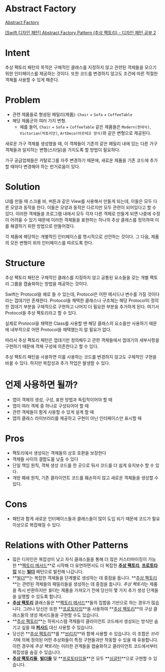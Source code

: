 # **Abstract Factory**

[Abstract Factory](https://refactoring.guru/design-patterns/abstract-factory)

[[Swift 디자인 패턴] Abstract Factory Pattern (추상 팩토리) - 디자인 패턴 공부 2](https://icksw.tistory.com/235)

# ****Intent****

추상 팩토리 패턴의 목적은 구체적인 클래스를 지정하지 않고 관련된 객체들을 모으기 위한 인터페이스를 제공하는 것이다. 또한 코드를 변경하지 않고도 조건에 따른 적절한 객체를 사용할 수 있게 해준다.

# ****Problem****

- 관련 제품들로 형셩된 패밀리(제품): `Chair` + `Sofa` + `CoffeeTable`
- 해당 제품군의 여러 가지 변형.
    - 예를 들어, `Chair` + `Sofa` + `CoffeeTable` 같은 제품들은 `Modern(현대식)`, `Victorian(빅토리안)`, `ArtDeco(아르테코 양식)`와 같은 변형으로 제공된다.
             

새로운 가구 객체를 생성했을 때, 이 객체들이 기존의 같은 패밀리 내에 있는 다른 가구 객체들과 일치하는 변형(스타일)을 가지도록 할 방법이 필요하다. 

가구 공급업체들은 카탈로그를 자주 변경하기 때문에, 새로운 제품을 기존 코드에 추가할 때마다 변경해야 하는 번거로움이 있다.

# ****Solution****

UI를 만들 때 스크롤 바, 버튼과 같은 View를 사용해서 만들게 되는데, 이들은 모두 다른 모양과 동작을 한다. 이들은 모양과 동작은 다르지만 모두 관련이 되어있다고 할 수 있다. 이러한 객체들을 프로그램 내에서 모두 각자 다른 객체로 만들게 되면 나중에 수정이 어려울 수 있기 때문에 이러한 객체들을 표현하는 하나의 추상 클래스를 정의하여 이를 해결하기 위한 방법으로 만들어졌다.

각 제품에 해당하는 개별적인 인터페이스를 명시적으로 선언하는 것이다. 그 다음, 제품의 모든 변형이 위의 인터페이스를 따르도록 한다. 

# ****Structure****

추상 팩토리 패턴은 구체적인 클래스를 지정하지 않고 공통된 요소들을 갖는 개별 팩토리 그룹을 캡슐화하는 방법을 제공하는 것이다.

Swift는 Protocol을 예로 들 수 있는데, Protocol은 어떤 메서드나 변수를 가질 것이다라는 껍데기만 존재한다. Protocol을 채택한 클래스나 구조체는 해당 Protocol이 정의한 껍데기 부분을 구체적으로 구현하고 나머지 더 필요한 부분을 추가하게 된다. 여기서 Protocol을 추상 팩토리라고 할 수 있다.

실제로 Protocol을 채택한 Class를 사용할 땐 해당 클래스의 요소들만 사용하기 때문에 내부적으로 어떤 Protocol을 채택했는지 알 필요가 없다.

따라서 추상 팩토리 패턴은 껍데기만 정의해두고 관련 객체들에서 껍데기의 세부사항을 구현하기 때문에 객체 구성에 의존한다고 할 수 있다. 

추상 팩토리 패턴을 사용하면 이를 사용하는 코드를 변경하지 않고도 구체적인 구현을 바꿀 수 있다. 하지만 복잡성과 추가 작업은 발생할 수 있다. 

# 언제 사용하면 될까?

- 앱이 객체의 생성, 구성, 표현 방법과 독립적이어야 할 때
- 앱이 여러 객체 중 하나로 구성되어야 할 때
- 관련 객체들이 함게 사용할 수 있게 설계 할 때
- 앱의 클래스 라이브러리를 제공하고 구현이 아닌 인터페이스만 표시할 때

# ****Pros****

- 팩토리에서 생성되는 객체들의 상호 호환을 보장한다
- 객체들 사이의 결합도를 낮출 수 있다
- 단일 책임 원칙, 객체 생성 코드를 한 곳으로 둬서 코드를 더 쉽게 유지보수 할 수 있다.
- 개방 폐쇄 원칙, 기존 클라이언트 코드를 훼손하지 않고 새로운 객체들을 생성할 수 있다.

# ****Cons****

- 패턴과 함게 새로운 인터페이스들과 클래스들이 많이 도입 되기 때문에 코드가 필요 이상으로 복잡해질 수 있다.

# **Relations with Other Patterns**

- 많은 디자인은 복잡성이 낮고 자식 클래스들을 통해 더 많은 커스터마이징이 가능한 **[팩토리 메서드](https://refactoring.guru/ko/design-patterns/factory-method)**로 시작해 더 유연하면서도 더 복잡한 **[추상 팩토리](https://refactoring.guru/ko/design-patterns/abstract-factory)**, **[프로토타입](https://refactoring.guru/ko/design-patterns/prototype)** 또는 **[빌더](https://refactoring.guru/ko/design-patterns/builder)** 패턴으로 발전해 나갑니다.
- **[빌더](https://refactoring.guru/ko/design-patterns/builder)**는 복잡한 객체들을 단계별로 생성하는 데 중점을 둡니다. **[추상 팩토리](https://refactoring.guru/ko/design-patterns/abstract-factory)**는 관련된 객체들의 패밀리들을 생성하는 데 중점을 둡니다. *추상 팩토리*는 제품을 즉시 반환하지만 *빌더*는 제품을 가져오기 전에 당신이 몇 가지 추가 생성 단계들을 실행할 수 있도록 합니다.
- **[추상 팩토리](https://refactoring.guru/ko/design-patterns/abstract-factory)** 클래스들은 **[팩토리 메서드](https://refactoring.guru/ko/design-patterns/factory-method)**들의 집합을 기반으로 하는 경우가 많습니다. 그러나 당신은 또한 **[프로토타입](https://refactoring.guru/ko/design-patterns/prototype)**을 사용하여 **[추상 팩토리](https://refactoring.guru/ko/design-patterns/abstract-factory)**의 구상 클래스들의 생성 메서드들을 구현할 수도 있습니다.
- **[추상 팩토리](https://refactoring.guru/ko/design-patterns/abstract-factory)**는 하위시스템 객체들이 클라이언트 코드에서 생성되는 방식만 숨기고 싶을 때 **[퍼사드](https://refactoring.guru/ko/design-patterns/facade)** 대신 사용할 수 있습니다.
- 당신은 **[추상 팩토리](https://refactoring.guru/ko/design-patterns/abstract-factory)**를 **[브리지](https://refactoring.guru/ko/design-patterns/bridge)**와 함께 사용할 수 있습니다. 이 조합은 *브리지*에 의해 정의된 어떤 추상화들이 특정 구현들과만 작동할 수 있을 때 유용합니다. 이런 경우에 *추상 팩토리*는 이러한 관계들을 캡슐화하고 클라이언트 코드에서부터 복잡성을 숨길 수 있습니다.
- **[추상 팩토리들](https://refactoring.guru/ko/design-patterns/abstract-factory)**, **[빌더들](https://refactoring.guru/ko/design-patterns/builder)** 및 **[프로토타입들](https://refactoring.guru/ko/design-patterns/prototype)**은 모두 **[싱글턴](https://refactoring.guru/ko/design-patterns/singleton)**으로 구현할 수 있습니다.